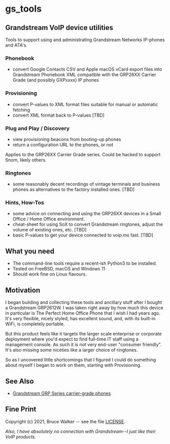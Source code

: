 # gs_tools
## Grandstream VoIP device utilities
Tools to support using and administrating Grandstream Networks
IP-phones and ATA's.

### Phonebook
- convert Google Contacts CSV and Apple macOS vCard export files into Grandstream Phonebook XML compatible with the GRP26XX Carrier Grade (and possibly GXPxxxx) IP phones

### Provisioning
- convert P-values to XML format files suitable for manual or automatic fetching
- convert XML format back to P-values [TBD]

### Plug and Play / Discovery
- view provisioning beacons from booting-up phones
- return a configuration URL to the phones, or not

Applies to the GRP26XX Carrier Grade series. Could be hacked to
support Snom, likely others.

### Ringtones
- some reasonably decent recordings of vintage terminals and business phones as alternatives to the factory installed ones. [TBD]

### Hints, How-Tos
- some advice on connecting and using the GRP26XX devices in a Small Office / Home Office environment.
- cheat-sheet for using SoX to convert Grandstream ringtones, adjust the volume of existing ones, etc. [TBD]
- basic P-values to get your device connected to voip.ms fast. [TBD]

## What you need
- The command-line tools require a recent-ish Python3 to be installed.
- Tested on FreeBSD, macOS and Windows 11
- Should work fine on Linux flavours.

## Motivation
I began building and collecting these tools and ancillary stuff
after I bought a Grandstream GRP2612W.  I was taken right away by
how much this device in particular is The Perfect Home Office Phone
that I wish I had years ago. It's very flexible, nicely styled, has
excellent sound, and, with its built-in WiFi, is completely portable.

But this product feels like it targets the larger scale enterprise
or corporate deployment where you'd expect to find full-time IT
staff using a management console.  As such it is not very end-user
"consumer friendly". It's also missing some niceties like
a larger choice of ringtones.

So as I uncovered little shortcomings that I figured I could do
something about myself I began to work on them, starting with
Provisioning.

## See Also
- [Grandstream GRP Series carrier-grade phones](https://www.grandstream.com/products/ip-voice-telephony/carrier-grade-ip-phones)

## Fine Print

Copyright (c) 2021, Bruce Walker -- see the file [LICENSE](LICENSE).

*Also, I have absolutely no connection with Grandstream--I just like their
VoIP products.*

